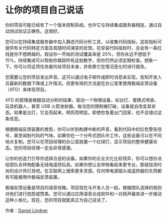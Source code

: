 # 让你的项目自己说话

你的项目可能已经有了一个版本控制系统。也许它与持续集成服务器相连，通过自动测试验证正确性。这很好。

您可以在持续集成服务器中加入静态代码分析工具，以收集代码指标。这些指标可提供有关代码特定方面及其随时间演变的反馈。在安装代码指标时，总会有一条红线是你不想跨越的。假设你一开始的测试覆盖率是 20%，但你永远不想低于 15%。持续集成可以帮助你跟踪所有这些数字，但你仍然必须定期检查。想象一下，你可以将这项任务委托给项目本身，并依靠它在情况恶化时进行报告。

您需要让您的项目发出声音。这可以通过电子邮件或即时消息来实现，告知开发人员最新的数据下降或上升情况。但更有效的方法是在办公室里使用极端反馈设备（XFD）来体现项目。

XFD 的原理是根据自动分析的结果，驱动一个物理设备，如台灯、便携式喷泉、玩具机器人，甚至 USB 火箭发射器。每当您的限制被打破，设备就会改变其状态。如果是台灯，它会亮起来，明亮而明显。即使你急着出门回家，也不会错过这条信息。

根据极端反馈装置的类型，你可以听到构建中断的声音，看到代码中的红色警告信号，甚至闻到代码的气味。如果你在一个分布式团队中工作，这些设备可以在不同地点复制。您可以在项目经理的办公室放置一个红绿灯，显示项目的整体健康状态。您的项目经理一定会非常感激。

让你的创造力引导你选择合适的设备。如果你的企业文化比较怪异，你可以想办法给团队吉祥物配备无线电遥控玩具。如果你想让吉祥物看起来更专业，那就投资时尚的设计师灯具吧。在互联网上搜索更多灵感。任何带电源插头或遥控器的东西都有可能被用作极端反馈装置。

极端反馈设备是项目的语音信箱。项目现在与开发人员一起，根据团队选择的规则对他们进行抱怨或赞美。您可以通过应用语音合成软件和一对扬声器来进一步推动这种人格化。现在，您的项目就能真正为自己说话了。

作者：[Daniel Lindner](http://programmer.97things.oreilly.com/wiki/index.php/Daniel_Lindner)